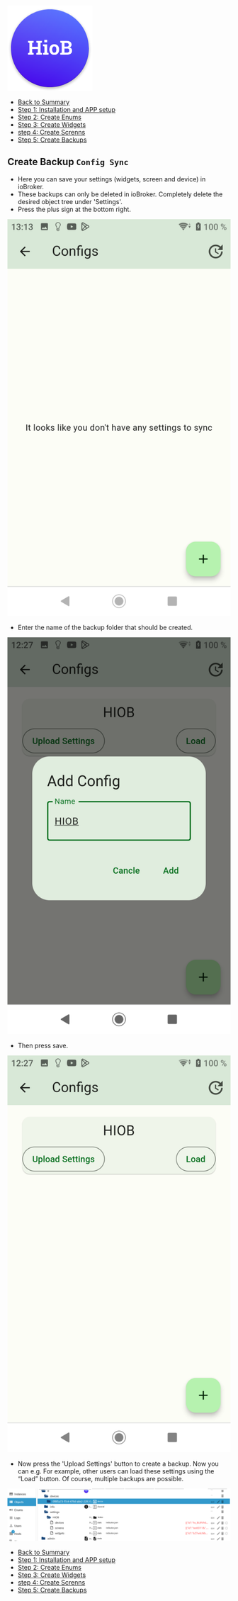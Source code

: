![Logo](../../admin/hiob.png)

-   [Back to Summary](/docs/en/README.md)
-   [Step 1: Installation and APP setup](app.md)
-   [Step 2: Create Enums](enum.md)
-   [Step 3: Create Widgets](widgets.md)
-   [step 4: Create Screnns](sreens.md)
-   [Step 5: Create Backups](backups.md)

## Create Backup `Config Sync`

- Here you can save your settings (widgets, screen and device) in ioBroker.
- These backups can only be deleted in ioBroker. Completely delete the desired object tree under 'Settings'.
- Press the plus sign at the bottom right.

![app_config_sync.png](img/../../de/img/app_config_sync.png)

- Enter the name of the backup folder that should be created.

![app_config_sync_create.png](img/../../de/img/app_config_sync_create.png)

- Then press save.

![app_config_sync_create_done.png](img/../../de/img/app_config_sync_create_done.png)

- Now press the 'Upload Settings' button to create a backup. Now you can e.g. For example, other users can load these settings using the “Load” button. Of course, multiple backups are possible.

![config_sync_iobroker.png](img/config_sync_iobroker.png)

-   [Back to Summary](/docs/en/README.md)
-   [Step 1: Installation and APP setup](app.md)
-   [Step 2: Create Enums](enum.md)
-   [Step 3: Create Widgets](widgets.md)
-   [step 4: Create Screnns](sreens.md)
-   [Step 5: Create Backups](backups.md)